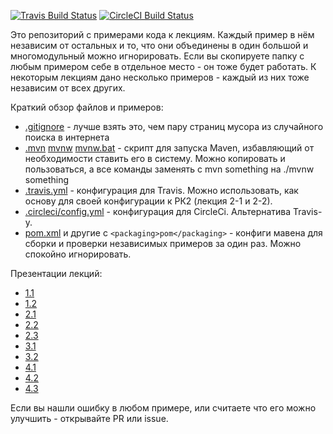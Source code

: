 [![Travis Build Status](https://travis-ci.org/java-park-mail-ru/samples.svg?branch=master)](https://travis-ci.org/java-park-mail-ru/samples)
[![CircleCI Build Status](https://circleci.com/gh/java-park-mail-ru/samples/tree/master.svg?style=svg)](https://circleci.com/gh/java-park-mail-ru/samples/tree/master)

Это репозиторий с примерами кода к лекциям. Каждый пример в нём независим от остальных и то, что они объединены в один большой и многомодульный можно игнорировать. Если вы скопируете папку с любым примером себе в отдельное место - он тоже будет работать. К некоторым лекциям дано несколько примеров - каждый из них тоже независим от всех других.

Краткий обзор файлов и примеров:
- [.gitignore](.gitignore) - лучше взять это, чем пару страниц мусора из случайного поиска в интернета
- [.mvn](.mvn) [mvnw](mvnw) [mvnw.bat](mvnw.bat) - скрипт для запуска Maven, избавляющий от необходимости ставить его в систему. Можно копировать и пользоваться, а все команды заменять с mvn something на ./mvnw something
- [.travis.yml](.travis.yml) - конфигурация для Travis. Можно использовать, как основу для своей конфигурации к РК2 (лекция 2-1 и 2-2).
- [.circleci/config.yml](.circleci/config.yml) - конфигурация для CircleCi. Альтернатива Travis-у.
- [pom.xml](pom.xml) и другие с `<packaging>pom</packaging>` - конфиги мавена для сборки и проверки независимых примеров за один раз. Можно спокойно игнорировать.

Презентации лекций:
- [1.1](https://yadi.sk/i/aqJhx9l63SYscs)
- [1.2](https://yadi.sk/d/T0jSRAmS3SizHQ)
- [2.1](https://cloud.mail.ru/public/DDCF/kpeVANK7q)
- [2.2](https://cloud.mail.ru/public/41uQ/QrRmnUifn)
- [2.3](https://cloud.mail.ru/public/DCJz/wvyGMH2AM)
- [3.1](https://www.dropbox.com/s/tk6wm3kcan4yp19/Java%203.1.pdf?dl=0)
- [3.2](https://www.dropbox.com/s/0ulcpzi63nk5nrn/Java%203.2.pdf?dl=0)
- [4.1](https://www.dropbox.com/s/2r40xqfbnucepk8/Java%204.1.pdf?dl=0)
- [4.2](https://www.dropbox.com/s/xew012pgxaikk6r/Java%204.2.pdf?dl=0)
- [4.3](https://www.dropbox.com/s/tgs9ht7hx181j4p/Java%204.3.pdf?dl=0)

Если вы нашли ошибку в любом примере, или считаете что его можно улучшить - открывайте PR или issue.
